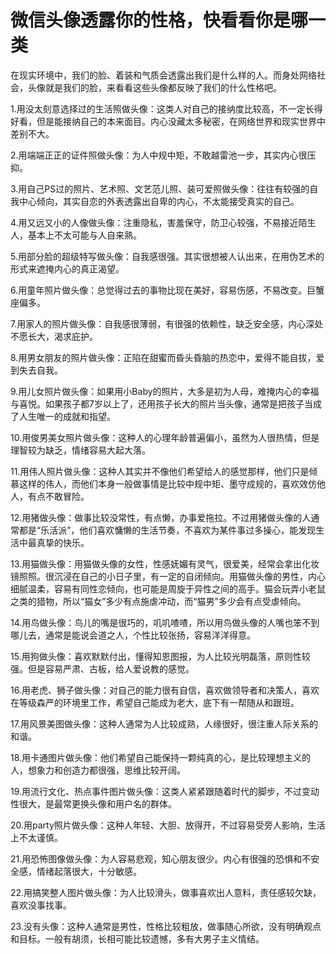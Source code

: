 # 微信头像透露你的性格，快看看你是哪一类

在现实环境中，我们的脸、着装和气质会透露出我们是什么样的人。而身处网络社会，头像就是我们的脸，来看看这些头像都反映了我们的什么性格吧。 

1.用没太刻意选择过的生活照做头像：这类人对自己的接纳度比较高，不一定长得好看，但是能接纳自己的本来面目。内心没藏太多秘密，在网络世界和现实世界中差别不大。 

2.用端端正正的证件照做头像：为人中规中矩，不敢越雷池一步，其实内心很压抑。 

3.用自己PS过的照片、艺术照、文艺范儿照、装可爱照做头像：往往有较强的自我中心倾向，其实自恋的外表透露出自卑的内心，不太能接受真实的自己。 

4.用又远又小的人像做头像：注重隐私，害羞保守，防卫心较强，不易接近陌生人，基本上不太可能与人自来熟。 

5.用部分脸的超级特写做头像：自我感很强。其实很想被人认出来，在用伪艺术的形式来遮掩内心的真正渴望。 

6.用童年照片做头像：总觉得过去的事物比现在美好，容易伤感，不易改变。巨蟹座偏多。 

7.用家人的照片做头像：自我感很薄弱，有很强的依赖性，缺乏安全感，内心深处不愿长大，渴求庇护。 

8.用男女朋友的照片做头像：正陷在甜蜜而昏头昏脑的热恋中，爱得不能自拔，爱到失去自我。 

9.用儿女照片做头像：如果用小Baby的照片，大多是初为人母，难掩内心的幸福与喜悦。如果孩子都7岁以上了，还用孩子长大的照片当头像，通常是把孩子当成了人生唯一的成就和指望。 

10.用俊男美女照片做头像：这种人的心理年龄普遍偏小，虽然为人很热情，但是理智较为缺乏，情绪容易大起大落。 

11.用伟人照片做头像：这种人其实并不像他们希望给人的感觉那样，他们只是倾慕这样的伟人，而他们本身一般做事情是比较中规中矩、墨守成规的，喜欢效仿他人，有点不敢冒险。 

12.用猪做头像：做事比较没常性，有点懒，办事爱拖拉。不过用猪做头像的人通常都是“乐活派”，他们喜欢慵懒的生活节奏，不喜欢为某件事过多操心，能发现生活中最真挚的快乐。 

13.用猫做头像：用猫做头像的女性，性感妩媚有灵气，很爱美，经常会拿出化妆镜照照。很沉浸在自己的小日子里，有一定的自闭倾向。用猫做头像的男性，内心细腻温柔，容易有同性恋倾向，也可能是周旋于异性之间的高手。猫会玩弄小老鼠之类的猎物，所以“猫女”多少有点施虐冲动，而“猫男”多少会有点受虐倾向。 

14.用鸟做头像：鸟儿的嘴是很巧的，叽叽喳喳，所以用鸟做头像的人嘴也笨不到哪儿去，通常是能说会道之人，个性比较张扬，容易洋洋得意。 

15.用狗做头像：喜欢默默付出，懂得知恩图报，为人比较光明磊落，原则性较强。但是容易严肃、古板，给人爱说教的感觉。 

16.用老虎、狮子做头像：对自己的能力很有自信，喜欢做领导者和决策人，喜欢在等级森严的环境里工作，希望自己能成为老大，底下有一帮随从和跟班。 

17.用风景美图做头像：这种人通常为人比较成熟，人缘很好，很注重人际关系的和谐。 

18.用卡通图片做头像：他们希望自己能保持一颗纯真的心，是比较理想主义的人，想象力和创造力都很强，思维比较开阔。 

19.用流行文化、热点事件图片做头像：这类人紧紧跟随着时代的脚步，不过变动性很大，是最常更换头像和用户名的群体。 

20.用party照片做头像：这种人年轻、大胆、放得开，不过容易受旁人影响，生活上不太谨慎。 

21.用恐怖图像做头像：为人容易悲观，知心朋友很少。内心有很强的恐惧和不安全感，情绪起落很大，十分敏感。 

22.用搞笑整人图片做头像：为人比较滑头，做事喜欢出人意料，责任感较欠缺，喜欢没事找事。 

23.没有头像：这种人通常是男性，性格比较粗放，做事随心所欲，没有明确观点和目标。一般有胡须，长相可能比较遗憾，多有大男子主义情结。